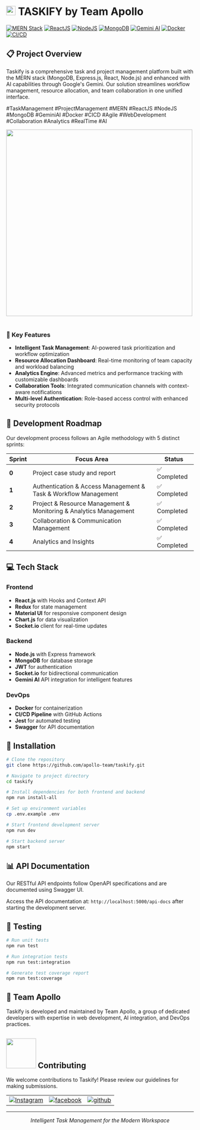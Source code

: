 # <img src="https://media.giphy.com/media/hvRJCLFzcasrR4ia7z/giphy.gif" width="25"> TASKIFY by Team Apollo

[![MERN Stack](https://img.shields.io/badge/Stack-MERN-blue)](https://www.mongodb.com/mern-stack)
[![ReactJS](https://img.shields.io/badge/Frontend-React-61DAFB)](https://reactjs.org/)
[![NodeJS](https://img.shields.io/badge/Backend-Node.js-339933)](https://nodejs.org/)
[![MongoDB](https://img.shields.io/badge/Database-MongoDB-47A248)](https://www.mongodb.com/)
[![Gemini AI](https://img.shields.io/badge/AI-Gemini-4285F4)](https://ai.google.dev/)
[![Docker](https://img.shields.io/badge/DevOps-Docker-2496ED)](https://www.docker.com/)
[![CI/CD](https://img.shields.io/badge/Pipeline-CI%2FCD-success)](https://github.com/features/actions)



## 📋 Project Overview

Taskify is a comprehensive task and project management platform built with the MERN stack (MongoDB, Express.js, React, Node.js) and enhanced with AI capabilities through Google's Gemini. Our solution streamlines workflow management, resource allocation, and team collaboration in one unified interface.

#TaskManagement #ProjectManagement #MERN #ReactJS #NodeJS #MongoDB #GeminiAI #Docker #CICD #Agile #WebDevelopment #Collaboration #Analytics #RealTime #AI

<img src="https://user-images.githubusercontent.com/74038190/212749447-bfb7e725-6987-49d9-ae85-2015e3e7cc41.gif" width="500">
<br><br>

### 🚀 Key Features

- **Intelligent Task Management**: AI-powered task prioritization and workflow optimization
- **Resource Allocation Dashboard**: Real-time monitoring of team capacity and workload balancing
- **Analytics Engine**: Advanced metrics and performance tracking with customizable dashboards
- **Collaboration Tools**: Integrated communication channels with context-aware notifications
- **Multi-level Authentication**: Role-based access control with enhanced security protocols

## 🔄 Development Roadmap

Our development process follows an Agile methodology with 5 distinct sprints:

| Sprint | Focus Area | Status |
|--------|------------|--------|
| **0** | Project case study and report | ✅ Completed |
| **1** | Authentication & Access Management & Task & Workflow Management | ✅ Completed |
| **2** | Project & Resource Management & Monitoring & Analytics Management | ✅ Completed |
| **3** | Collaboration & Communication Management | ✅ Completed |
| **4** | Analytics and Insights | ✅ Completed |

## 💻 Tech Stack

### Frontend
- **React.js** with Hooks and Context API
- **Redux** for state management
- **Material UI** for responsive component design
- **Chart.js** for data visualization
- **Socket.io** client for real-time updates

### Backend
- **Node.js** with Express framework
- **MongoDB** for database storage
- **JWT** for authentication
- **Socket.io** for bidirectional communication
- **Gemini AI** API integration for intelligent features

### DevOps
- **Docker** for containerization
- **CI/CD Pipeline** with GitHub Actions
- **Jest** for automated testing
- **Swagger** for API documentation

## 🔧 Installation

```bash
# Clone the repository
git clone https://github.com/apollo-team/taskify.git

# Navigate to project directory
cd taskify

# Install dependencies for both frontend and backend
npm run install-all

# Set up environment variables
cp .env.example .env

# Start frontend development server
npm run dev

# Start backend server
npm start
```

## 📊 API Documentation

Our RESTful API endpoints follow OpenAPI specifications and are documented using Swagger UI.

Access the API documentation at: `http://localhost:5000/api-docs` after starting the development server.

## 🧪 Testing

```bash
# Run unit tests
npm run test

# Run integration tests
npm run test:integration

# Generate test coverage report
npm run test:coverage
```

## 👥 Team Apollo

Taskify is developed and maintained by Team Apollo, a group of dedicated developers with expertise in web development, AI integration, and DevOps practices.

## <img src='https://raw.githubusercontent.com/ShahriarShafin/ShahriarShafin/main/Assets/handshake.gif' width="80"> Contributing

We welcome contributions to Taskify! Please review our guidelines for making submissions.
<div align="center">
<table>
  <tr>
      <td align="center">
      <a href="https://www.instagram.com/apollotaskify/" target="_blank">
        <img src="https://bentos.jkominovic.dev/api/v1/bento-cards?url=https%3A%2F%2Fwww.instagram.com%2Fknightgamer87%2F&subtitle=@Apollo&size=square" alt="Instagram">
      </a>
    </td>
    <td align="center">
      <a href="https://www.facebook.com/profile.php?id=61576212182631" target="_blank">
        <img src="https://bentos.jkominovic.dev/api/v1/bento-cards?url=https%3A%2F%2Ffacebook.com%2Fkenan.gain&subtitle=@Apollo&size=square" alt="facebook">
      </a>
    </td>
    <td align="center">
      <a href="https://github.com/anasmnasri2023/TaskifyApollo" target="_blank">
        <img src="https://bentos.jkominovic.dev/api/v1/bento-cards?url=https%3A%2F%2Fgithub.com%2FKenanGain&subtitle=%2FApollo&size=square" alt="github">
      </a>
    </td>
  </tr>
</table>
</div>




---

<p align="center">
  <i>Intelligent Task Management for the Modern Workspace</i>
</p>
